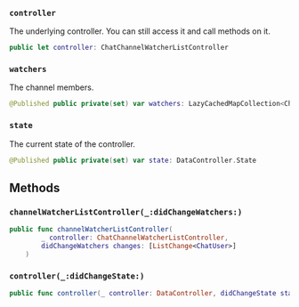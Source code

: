 
### `controller`

The underlying controller. You can still access it and call methods on it.

``` swift
public let controller: ChatChannelWatcherListController
```

### `watchers`

The channel members.

``` swift
@Published public private(set) var watchers: LazyCachedMapCollection<ChatUser> = []
```

### `state`

The current state of the controller.

``` swift
@Published public private(set) var state: DataController.State
```

## Methods

### `channelWatcherListController(_:didChangeWatchers:)`

``` swift
public func channelWatcherListController(
        _ controller: ChatChannelWatcherListController,
        didChangeWatchers changes: [ListChange<ChatUser>]
    ) 
```

### `controller(_:didChangeState:)`

``` swift
public func controller(_ controller: DataController, didChangeState state: DataController.State) 
